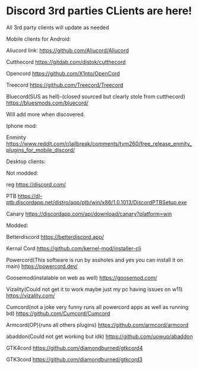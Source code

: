 # Discord 3rd parties CLients are here!
All 3rd party clients will update as needed




Mobile clients for Android:

Aliucord
link: https://github.com/Aliucord/Aliucord

Cutthecord
https://gitdab.com/distok/cutthecord

Opencord
https://github.com/X1nto/OpenCord

Treecord
https://github.com/Treecord/Treecord

Bluecord(SUS as hell)-(closed sourced but clearly stole from cutthecord)
https://bluesmods.com/bluecord/

Will add more when discovered.

Iphone mod:

Enminty
https://www.reddit.com/r/jailbreak/comments/tvm260/free_release_enmity_plugins_for_mobile_discord/

Desktop clients:

Not modded:

reg
https://discord.com/

PTB
https://dl-ptb.discordapp.net/distro/app/ptb/win/x86/1.0.1013/DiscordPTBSetup.exe

Canary
https://discordapp.com/api/download/canary?platform=win

Modded:

Betterdiscord
https://betterdiscord.app/

Kernal Cord
https://github.com/kernel-mod/installer-cli

Powercord(This software is run by assholes and yes you can install it on main)
https://powercord.dev/

Goosemod(instalable on web as well)
https://goosemod.com/

Vizality(Could not get it to work maybe just my pc having issues on w11)
https://vizality.com/

Cumcord(not a joke very funny runs all powercord apps as well as running bd)
https://github.com/Cumcord/Cumcord

Armcord(OP)(runs all others plugins)
https://github.com/armcord/armcord

abaddon(Could not get working but idk)
https://github.com/uowuo/abaddon

GTK4cord
https://github.com/diamondburned/gtkcord4

GTK3cord
https://github.com/diamondburned/gtkcord3

